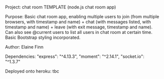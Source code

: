 Project: chat room TEMPLATE (node.js chat room app)

Purpose: Basic chat room app, enabling multiple users to join (from multiple browsers, with timestamp and name) + chat (with messages listed, with timestamp and name) + leave (with exit message, timestamp and name).  Can also see @current users to list all users in chat room at certain time.  Basic Bootstrap styling incorporated.

Author: Elaine Finn 

Dependencies: "express": "^4.13.3", "moment": "^2.14.1", "socket.io": "^1.3.7"

Deployed onto heroku: tbc